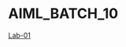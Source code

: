 # AIML_BATCH_10

[Lab-01](https://github.com/kandukurivenu/AIML_BATCH_10/blob/main/Lab01_AIML.ipynb)

